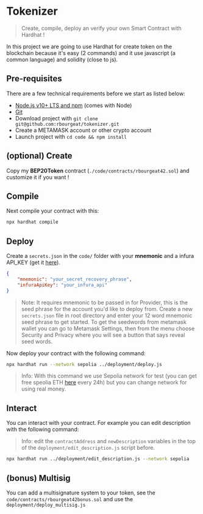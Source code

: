 # Tokenizer

> Create, compile, deploy an verify your own Smart Contract with Hardhat !

In this project we are going to use Hardhat for create token on the blockchain because it's easy (2 commands) and it use javascript (a common language) and solidity (close to js).

## Pre-requisites

There are a few technical requirements before we start as listed below:

- [Node.js v10+ LTS and npm](https://nodejs.org) (comes with Node)
- [Git](https://git-scm.com)
- Download project with `git clone git@github.com:rbourgeat/tokenizer.git`
- Create a METAMASK account or other crypto account
- Launch project with `cd code && npm install`

## (optional) Create

Copy my **BEP20Token** contract (`./code/contracts/rbourgeat42.sol`) and customize it if you want !

## Compile

Next compile your contract with this:

```bash
npx hardhat compile
```

## Deploy

Create a `secrets.json` in the `code/` folder with your **mnemonic** and a infura API_KEY (get it [here](https://app.infura.io)).

```json
{
    "mnemonic": "your_secret_recovery_phrase",
    "infuraApiKey": "your_infura_api"
}
```

> Note: It requires mnemonic to be passed in for Provider, this is the seed phrase for the account you'd like to deploy from. Create a new `secrets.json` file in root directory and enter your 12 word mnemonic seed phrase to get started. To get the seedwords from metamask wallet you can go to Metamask Settings, then from the menu choose Security and Privacy where you will see a button that says reveal seed words.

Now deploy your contract with the following command:

```bash
npx hardhat run --network sepolia ../deployment/deploy.js
```

> Info: With this command we use Sepolia network for test (you can get free speolia ETH [here](https://www.infura.io/faucet/sepolia) every 24h) but you can change network for using real money.

## Interact

You can interact with your contract. For example you can edit description with the following command:

> Info: edit the `contractAddress` and `newDescription` variables in the top of the `deployment/edit_description.js` script before.

```bash
npx hardhat run ../deployment/edit_description.js --network sepolia
```

## (bonus) Multisig

You can add a multisignature system to your token, see the `code/contracts/rbourgeat42bonus.sol` and use the `deployment/deploy_multisig.js`
